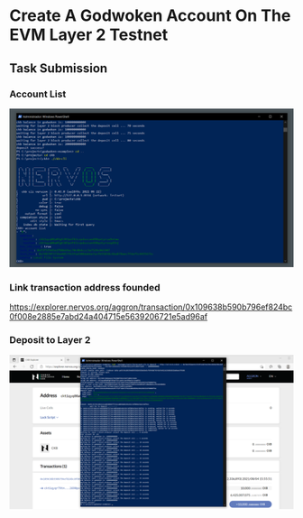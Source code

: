 # Create A Godwoken Account On The EVM Layer 2 Testnet

## Task Submission

### Account List

![account-list](./account-list.png)

### Link transaction address founded

https://explorer.nervos.org/aggron/transaction/0x109638b590b796ef824bc0f008e2885e7abd24a404715e5639206721e5ad96af

### Deposit to Layer 2

![deposit-layer-2](./desposit-layer1-to-layer2.png)
